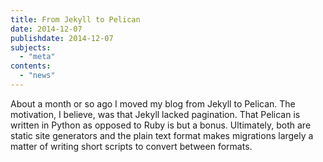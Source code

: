 ```yaml
---
title: From Jekyll to Pelican
date: 2014-12-07
publishdate: 2014-12-07
subjects:
  - "meta"
contents:
  - "news"
---
```


About a month or so ago I moved my blog from Jekyll to Pelican.  The motivation,
I believe, was that Jekyll lacked pagination.  That Pelican is written in Python
as opposed to Ruby is but a bonus.  Ultimately, both are static site generators
and the plain text format makes migrations largely a matter of writing short
scripts to convert between formats.
